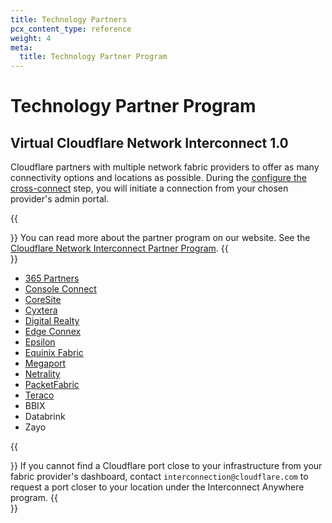 ```yaml
---
title: Technology Partners
pcx_content_type: reference
weight: 4
meta:
  title: Technology Partner Program
---
```


# Technology Partner Program

## Virtual Cloudflare Network Interconnect 1.0

Cloudflare partners with multiple network fabric providers to offer as many connectivity options and locations as possible. During the [configure the cross-connect](/network-interconnect/set-up-cni/configure-cross-connect/) step, you will initiate a connection from your chosen provider's admin portal.

{{<Aside type="note">}}
You can read more about the partner program on our website. See
the [Cloudflare Network Interconnect Partner Program](https://www.cloudflare.com/network-interconnect-partnerships/).
{{</Aside>}}

- [365 Partners](https://www.cloudflare.com/partners/technology-partners/365-data-centers/)
- [Console Connect](/network-interconnect/partners/console-connect/)
- [CoreSite](https://www.cloudflare.com/partners/technology-partners/coresite/)
- [Cyxtera](https://www.cloudflare.com/partners/technology-partners/cyxtera/)
- [Digital Realty](https://www.cloudflare.com/partners/technology-partners/digital-realty/)
- [Edge Connex](https://www.cloudflare.com/partners/technology-partners/edgeconnex/)
- [Epsilon](https://www.cloudflare.com/partners/technology-partners/epsilon/)
- [Equinix Fabric](/network-interconnect/partners/equinix-fabric/)
- [Megaport](/network-interconnect/partners/megaport/)
- [Netrality](https://www.cloudflare.com/partners/technology-partners/netrality/)
- [PacketFabric](/network-interconnect/partners/packet-fabric/)
- [Teraco](https://www.cloudflare.com/partners/technology-partners/teraco/)
- BBIX
- Databrink
- Zayo

{{<Aside type="note">}}
If you cannot find a Cloudflare port close to your infrastructure from your fabric provider's dashboard, contact `interconnection@cloudflare.com` to request a port closer to your location under the Interconnect Anywhere program.
{{</Aside>}}